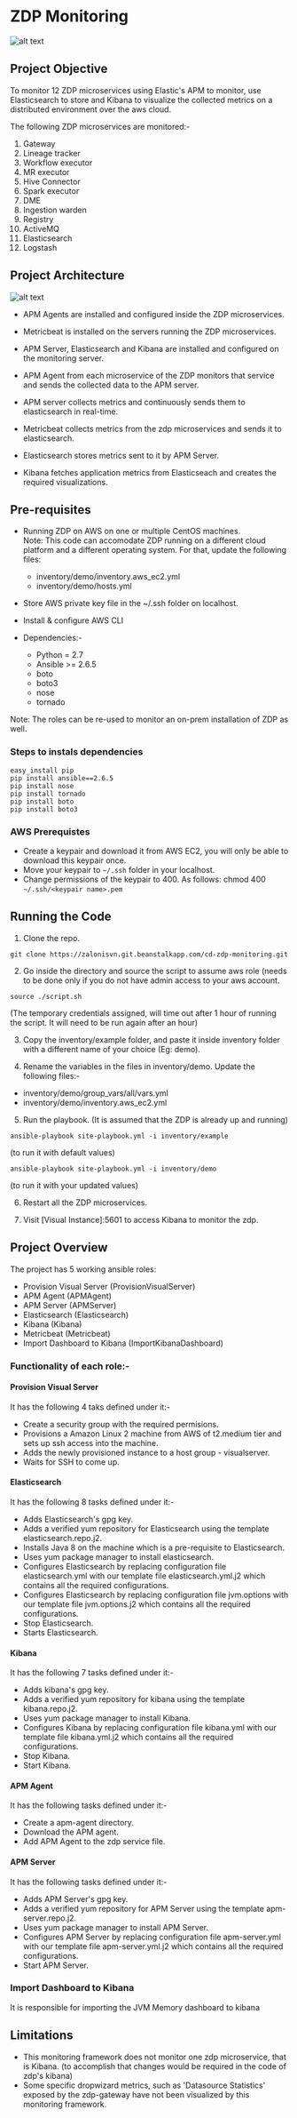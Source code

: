# ZDP Monitoring

![alt text](https://zalonisvn.beanstalkapp.com/cd-zdp-monitoring/browse/git/resources/zaloni.jpg?ref=b-master)

## Project Objective

To monitor 12 ZDP microservices using Elastic's APM to monitor, use Elasticsearch to store and Kibana to visualize the collected metrics on a distributed environment over the aws cloud.

The following ZDP microservices are monitored:-

1. Gateway<br>
2. Lineage tracker<br>
3. Workflow executor<br>
4. MR executor<br>
5. Hive Connector<br>
6. Spark executor<br>
7. DME<br>
8. Ingestion warden<br>
9. Registry<br>
10. ActiveMQ<br> 
11. Elasticsearch<br>
12. Logstash<br>

## Project Architecture

![alt text](https://zalonisvn.beanstalkapp.com/cd-zdp-monitoring/browse/git/resources/architecture.png?ref=b-master)

- APM Agents are installed and configured inside the ZDP microservices.

- Metricbeat is installed on the servers running the ZDP microservices.

- APM Server, Elasticsearch and Kibana are installed and configured on the monitoring server.

- APM Agent from each microservice of the ZDP monitors that service and sends the collected data to the APM server.

- APM server collects metrics and continuously sends them to elasticsearch in real-time.

- Metricbeat collects metrics from the zdp microservices and sends it to elasticsearch.

- Elasticsearch stores metrics sent to it by APM Server.

- Kibana fetches application metrics from Elasticseach and creates the required visualizations.

## Pre-requisites

- Running ZDP on AWS on one or multiple CentOS machines.<br>
Note: This code can accomodate ZDP running on a different cloud platform and a different operating system. For that, update the following files:
    - inventory/demo/inventory.aws_ec2.yml
    - inventory/demo/hosts.yml

- Store AWS private key file in the ~/.ssh folder on localhost.
- Install & configure AWS CLI
- Dependencies:-
    - Python = 2.7
    - Ansible >= 2.6.5
    - boto
    - boto3
    - nose
    - tornado

Note: The roles can be re-used to monitor an on-prem installation of ZDP as well.

### Steps to instals dependencies

```
easy_install pip
pip install ansible==2.6.5
pip install nose
pip install tornado
pip install boto
pip install boto3
```

### AWS Prerequistes

- Create a keypair and download it from AWS EC2, you will only be able to download this keypair once.
- Move your keypair to ```~/.ssh``` folder in your localhost.
- Change permissions of the keypair to 400. As follows: chmod 400 ```~/.ssh/<keypair name>.pem```

## Running the Code

1. Clone the repo.

```
git clone https://zalonisvn.git.beanstalkapp.com/cd-zdp-monitoring.git
```

2. Go inside the directory and source the script to assume aws role (needs to be done only if you do not have admin access to your aws account.

```
source ./script.sh
```

(The temporary credentials assigned, will time out after 1 hour of running the script. It will need to be run again after an hour)

3. Copy the inventory/example folder, and paste it inside inventory folder with a different name of your choice (Eg: demo).

4. Rename the variables in the files in inventory/demo. Update the following files:-

- inventory/demo/group_vars/all/vars.yml
- inventory/demo/inventory.aws_ec2.yml

5. Run the playbook. (It is assumed that the ZDP is already up and running)

```
ansible-playbook site-playbook.yml -i inventory/example
```
(to run it with default values)

```
ansible-playbook site-playbook.yml -i inventory/demo
```
(to run it with your updated values)

6. Restart all the ZDP microservices.

7. Visit [Visual Instance]:5601 to access Kibana to monitor the zdp.

## Project Overview

The project has 5 working ansible roles:

- Provision Visual Server (ProvisionVisualServer)
- APM Agent (APMAgent)
- APM Server (APMServer)
- Elasticsearch (Elasticsearch)
- Kibana (Kibana)
- Metricbeat (Metricbeat)
- Import Dashboard to Kibana (ImportKibanaDashboard)

### Functionality of each role:-

#### Provision Visual Server

It has the following 4 taks defined under it:-

- Create a security group with the required permisions.
- Provisions a Amazon Linux 2 machine from AWS of t2.medium tier and sets up ssh access into the machine.
- Adds the newly provisioned instance to a host group - visualserver.
- Waits for SSH to come up.

#### Elasticsearch

It has the following 8 tasks defined under it:-

- Adds Elasticsearch's gpg key.
- Adds a verified yum repository for Elasticsearch using the template elasticsearch.repo.j2.
- Installs Java 8 on the machine which is a pre-requisite to Elasticsearch.
- Uses yum package manager to install elasticsearch.
- Configures Elasticsearch by replacing configuration file elasticsearch.yml with our template file elasticsearch.yml.j2 which contains all the required configurations.
- Configures Elasticsearch by replacing configuration file jvm.options with our template file jvm.options.j2 which contains all the required configurations.
- Stop Elasticsearch.
- Starts Elasticsearch.

#### Kibana

It has the following 7 tasks defined under it:-

- Adds kibana's gpg key.
- Adds a verified yum repository for kibana using the template kibana.repo.j2.
- Uses yum package manager to install Kibana.
- Configures Kibana by replacing configuration file kibana.yml with our template file kibana.yml.j2 which contains all the required configurations.
- Stop Kibana.
- Start Kibana.

#### APM Agent

It has the following tasks defined under it:-

- Create a apm-agent directory.
- Download the APM agent.
- Add APM Agent to the zdp service file.

#### APM Server

It has the following tasks defined under it:-

- Adds APM Server's gpg key.
- Adds a verified yum repository for APM Server using the template apm-server.repo.j2.
- Uses yum package manager to install APM Server.
- Configures APM Server by replacing configuration file apm-server.yml with our template file apm-server.yml.j2 which contains all the required configurations.
- Start APM Server.

### Import Dashboard to Kibana

It is responsible for importing the JVM Memory dashboard to kibana

## Limitations

- This monitoring framework does not monitor one zdp microservice, that is Kibana. (to accomplish that changes would be required in the code of zdp's kibana)
- Some specific dropwizard metrics, such as 'Datasource Statistics' exposed by the zdp-gateway have not been visualized by this monitoring framework.
